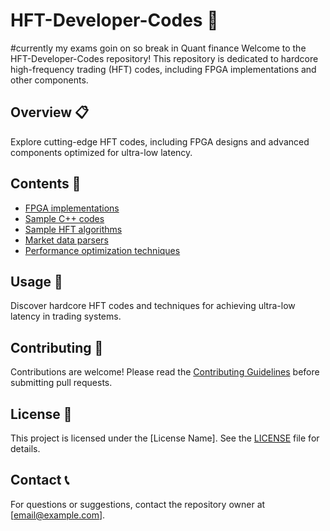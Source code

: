# HFT-Developer-Codes 🚀
#currently my exams goin on so break in Quant finance 
Welcome to the HFT-Developer-Codes repository! This repository is dedicated to hardcore high-frequency trading (HFT) codes, including FPGA implementations and other components.

## Overview 📋

Explore cutting-edge HFT codes, including FPGA designs and advanced components optimized for ultra-low latency.

## Contents 📁

- [FPGA implementations](FPGA%20implementations)
- [Sample C++ codes](sample.cpp)
- [Sample HFT algorithms](hft-algorithms.md)
- [Market data parsers](market-data-parsers.py)
- [Performance optimization techniques](performance-optimization.md)

## Usage 🚀

Discover hardcore HFT codes and techniques for achieving ultra-low latency in trading systems.

## Contributing 🤝

Contributions are welcome! Please read the [Contributing Guidelines](CONTRIBUTING.md) before submitting pull requests.

## License 📝

This project is licensed under the [License Name]. See the [LICENSE](LICENSE) file for details.

## Contact 📞

For questions or suggestions, contact the repository owner at [email@example.com].
